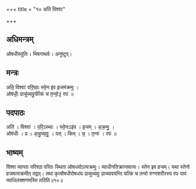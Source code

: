 +++
title = "१० अति विश्वाः"

+++
## अधिमन्त्रम्
ओषधीस्तुतिः। भिषगाथर्वः। अनुष्टुप्।

## मन्त्रः
अति॒ विश्वाः॑ परि॒ष्ठाः स्ते॒न इ॑व व्र॒जम॑क्रमुः ।  
ओष॑धीः॒ प्राचु॑च्यवु॒र्यत्किं च॑ त॒न्वो॒३॒॑ रपः॑ ॥

## पदपाठः
अति॑ । विश्वाः॑ । प॒रि॒ऽस्थाः । स्ते॒नःऽइ॑व । व्र॒जम् । अ॒क्र॒मुः॒ ।  
ओष॑धीः । प्र । अ॒चु॒च्य॒वुः॒ । यत् । किम् । च॒ । त॒न्वः॑ । रपः॑ ॥

## भाष्यम्
विश्वा व्याप्ताः परिश्ठा परितः स्थिता ओषधयोऽत्यक्रमुः। व्याधीनतिक्रान्तवत्यः। स्तेन इव व्रजम्। यथा स्तेनो व्रजमत्यक्रमीत् तद्वत्। तथा कृत्वौषधीरोषधयः प्राचुच्यवुः प्राच्यावयन्ति यत्किं च तन्वो रुग्णशरीरस्य रपः पापं व्याधिलक्शणमस्ति तदिति॥१०॥